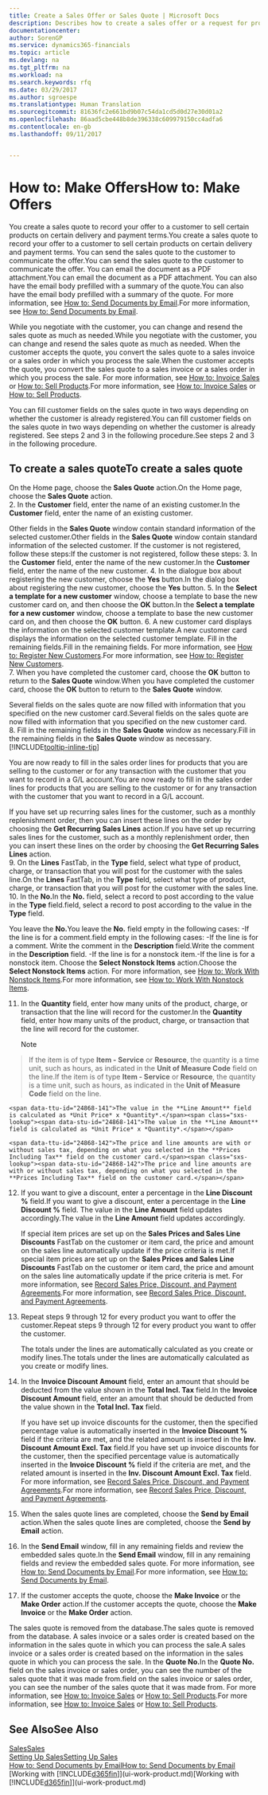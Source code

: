 ```yaml
---
title: Create a Sales Offer or Sales Quote | Microsoft Docs
description: Describes how to create a sales offer or a request for proposal (RFQ) document to record your offer to a customer to sell products under certain terms.
documentationcenter: 
author: SorenGP
ms.service: dynamics365-financials
ms.topic: article
ms.devlang: na
ms.tgt_pltfrm: na
ms.workload: na
ms.search.keywords: rfq
ms.date: 03/29/2017
ms.author: sgroespe
ms.translationtype: Human Translation
ms.sourcegitcommit: 81636fc2e661bd9b07c54da1cd5d0d27e30d01a2
ms.openlocfilehash: 86aad5cbe448b8de396338c609979150cc4adfa6
ms.contentlocale: en-gb
ms.lasthandoff: 09/11/2017


---
```

# <a name="how-to-make-offers"></a><span data-ttu-id="24868-103">How to: Make Offers</span><span class="sxs-lookup"><span data-stu-id="24868-103">How to: Make Offers</span></span>
<span data-ttu-id="24868-104">You create a sales quote to record your offer to a customer to sell certain products on certain delivery and payment terms.</span><span class="sxs-lookup"><span data-stu-id="24868-104">You create a sales quote to record your offer to a customer to sell certain products on certain delivery and payment terms.</span></span> <span data-ttu-id="24868-105">You can send the sales quote to the customer to communicate the offer.</span><span class="sxs-lookup"><span data-stu-id="24868-105">You can send the sales quote to the customer to communicate the offer.</span></span> <span data-ttu-id="24868-106">You can email the document as a PDF attachment.</span><span class="sxs-lookup"><span data-stu-id="24868-106">You can email the document as a PDF attachment.</span></span> <span data-ttu-id="24868-107">You can also have the email body prefilled with a summary of the quote.</span><span class="sxs-lookup"><span data-stu-id="24868-107">You can also have the email body prefilled with a summary of the quote.</span></span> <span data-ttu-id="24868-108">For more information, see [How to: Send Documents by Email](ui-how-send-documents-email.md).</span><span class="sxs-lookup"><span data-stu-id="24868-108">For more information, see [How to: Send Documents by Email](ui-how-send-documents-email.md).</span></span>

<span data-ttu-id="24868-109">While you negotiate with the customer, you can change and resend the sales quote as much as needed.</span><span class="sxs-lookup"><span data-stu-id="24868-109">While you negotiate with the customer, you can change and resend the sales quote as much as needed.</span></span> <span data-ttu-id="24868-110">When the customer accepts the quote, you convert the sales quote to a sales invoice or a sales order in which you process the sale.</span><span class="sxs-lookup"><span data-stu-id="24868-110">When the customer accepts the quote, you convert the sales quote to a sales invoice or a sales order in which you process the sale.</span></span> <span data-ttu-id="24868-111">For more information, see [How to: Invoice Sales](sales-how-invoice-sales.md) or [How to: Sell Products](sales-how-sell-products.md).</span><span class="sxs-lookup"><span data-stu-id="24868-111">For more information, see [How to: Invoice Sales](sales-how-invoice-sales.md) or [How to: Sell Products](sales-how-sell-products.md).</span></span>

<span data-ttu-id="24868-112">You can fill customer fields on the sales quote in two ways depending on whether the customer is already registered.</span><span class="sxs-lookup"><span data-stu-id="24868-112">You can fill customer fields on the sales quote in two ways depending on whether the customer is already registered.</span></span> <span data-ttu-id="24868-113">See steps 2 and 3 in the following procedure.</span><span class="sxs-lookup"><span data-stu-id="24868-113">See steps 2 and 3 in the following procedure.</span></span>

## <a name="to-create-a-sales-quote"></a><span data-ttu-id="24868-114">To create a sales quote</span><span class="sxs-lookup"><span data-stu-id="24868-114">To create a sales quote</span></span>
<span data-ttu-id="24868-115">On the Home page,  choose the **Sales Quote** action.</span><span class="sxs-lookup"><span data-stu-id="24868-115">On the Home page,  choose the **Sales Quote** action.</span></span>  
2. <span data-ttu-id="24868-116">In the **Customer** field, enter the name of an existing customer.</span><span class="sxs-lookup"><span data-stu-id="24868-116">In the **Customer** field, enter the name of an existing customer.</span></span>

   <span data-ttu-id="24868-117">Other fields in the **Sales Quote** window contain standard information of the selected customer.</span><span class="sxs-lookup"><span data-stu-id="24868-117">Other fields in the **Sales Quote** window contain standard information of the selected customer.</span></span> <span data-ttu-id="24868-118">If the customer is not registered, follow these steps:</span><span class="sxs-lookup"><span data-stu-id="24868-118">If the customer is not registered, follow these steps:</span></span>
3. <span data-ttu-id="24868-119">In the **Customer** field, enter the name of the new customer.</span><span class="sxs-lookup"><span data-stu-id="24868-119">In the **Customer** field, enter the name of the new customer.</span></span>
4. <span data-ttu-id="24868-120">In the dialogue box about registering the new customer, choose the **Yes** button.</span><span class="sxs-lookup"><span data-stu-id="24868-120">In the dialog box about registering the new customer, choose the **Yes** button.</span></span>
5. <span data-ttu-id="24868-121">In the **Select a template for a new customer** window, choose a template to base the new customer card on, and then choose the **OK** button.</span><span class="sxs-lookup"><span data-stu-id="24868-121">In the **Select a template for a new customer** window, choose a template to base the new customer card on, and then choose the **OK** button.</span></span>
6. <span data-ttu-id="24868-122">A new customer card displays the information on the selected customer template.</span><span class="sxs-lookup"><span data-stu-id="24868-122">A new customer card displays the information on the selected customer template.</span></span> <span data-ttu-id="24868-123">Fill in the remaining fields.</span><span class="sxs-lookup"><span data-stu-id="24868-123">Fill in the remaining fields.</span></span> <span data-ttu-id="24868-124">For more information, see [How to: Register New Customers](sales-how-register-new-customers.md).</span><span class="sxs-lookup"><span data-stu-id="24868-124">For more information, see [How to: Register New Customers](sales-how-register-new-customers.md).</span></span>  
7. <span data-ttu-id="24868-125">When you have completed the customer card, choose the **OK** button to return to the **Sales Quote** window.</span><span class="sxs-lookup"><span data-stu-id="24868-125">When you have completed the customer card, choose the **OK** button to return to the **Sales Quote** window.</span></span>

   <span data-ttu-id="24868-126">Several fields on the sales quote are now filled with information that you specified on the new customer card.</span><span class="sxs-lookup"><span data-stu-id="24868-126">Several fields on the sales quote are now filled with information that you specified on the new customer card.</span></span>  
8. <span data-ttu-id="24868-127">Fill in the remaining fields in the **Sales Quote** window as necessary.</span><span class="sxs-lookup"><span data-stu-id="24868-127">Fill in the remaining fields in the **Sales Quote** window as necessary.</span></span> [!INCLUDE[tooltip-inline-tip](includes/tooltip-inline-tip_md.md)]  

<span data-ttu-id="24868-128">You are now ready to fill in the sales order lines for products that you are selling to the customer or for any transaction with the customer that you want to record in a G/L account.</span><span class="sxs-lookup"><span data-stu-id="24868-128">You are now ready to fill in the sales order lines for products that you are selling to the customer or for any transaction with the customer that you want to record in a G/L account.</span></span>   

<span data-ttu-id="24868-129">If you have set up recurring sales lines for the customer, such as a monthly replenishment order, then you can insert these lines on the order by choosing the **Get Recurring Sales Lines** action.</span><span class="sxs-lookup"><span data-stu-id="24868-129">If you have set up recurring sales lines for the customer, such as a monthly replenishment order, then you can insert these lines on the order by choosing the **Get Recurring Sales Lines** action.</span></span>  
9. <span data-ttu-id="24868-130">On the **Lines** FastTab, in the **Type** field, select what type of product, charge, or transaction that you will post for the customer with the sales line.</span><span class="sxs-lookup"><span data-stu-id="24868-130">On the **Lines** FastTab, in the **Type** field, select what type of product, charge, or transaction that you will post for the customer with the sales line.</span></span>
10. <span data-ttu-id="24868-131">In the **No.**</span><span class="sxs-lookup"><span data-stu-id="24868-131">In the **No.**</span></span> <span data-ttu-id="24868-132">field, select a record to post according to the value in the **Type** field.</span><span class="sxs-lookup"><span data-stu-id="24868-132">field, select a record to post according to the value in the **Type** field.</span></span>

 <span data-ttu-id="24868-133">You leave the **No.**</span><span class="sxs-lookup"><span data-stu-id="24868-133">You leave the **No.**</span></span> <span data-ttu-id="24868-134">field empty in the following cases: -If the line is for a comment.</span><span class="sxs-lookup"><span data-stu-id="24868-134">field empty in the following cases: -If the line is for a comment.</span></span> <span data-ttu-id="24868-135">Write the comment in the **Description** field.</span><span class="sxs-lookup"><span data-stu-id="24868-135">Write the comment in the **Description** field.</span></span>
 <span data-ttu-id="24868-136">-If the line is for a nonstock item.</span><span class="sxs-lookup"><span data-stu-id="24868-136">-If the line is for a nonstock item.</span></span> <span data-ttu-id="24868-137">Choose the **Select Nonstock Items** action.</span><span class="sxs-lookup"><span data-stu-id="24868-137">Choose the **Select Nonstock Items** action.</span></span> <span data-ttu-id="24868-138">For more information, see [How to: Work With Nonstock Items](inventory-how-work-nonstock-items.md).</span><span class="sxs-lookup"><span data-stu-id="24868-138">For more information, see [How to: Work With Nonstock Items](inventory-how-work-nonstock-items.md).</span></span>

11. <span data-ttu-id="24868-139">In the **Quantity** field, enter how many units of the product, charge, or transaction that the line will record for the customer.</span><span class="sxs-lookup"><span data-stu-id="24868-139">In the **Quantity** field, enter how many units of the product, charge, or transaction that the line will record for the customer.</span></span>

    > [!NOTE]  
>   <span data-ttu-id="24868-140">If the item is of type **Item - Service** or **Resource**, the quantity is a time unit, such as hours, as indicated in the **Unit of Measure Code** field on the line.</span><span class="sxs-lookup"><span data-stu-id="24868-140">If the item is of type **Item - Service** or **Resource**, the quantity is a time unit, such as hours, as indicated in the **Unit of Measure Code** field on the line.</span></span>  

    <span data-ttu-id="24868-141">The value in the **Line Amount** field is calculated as *Unit Price* x *Quantity*.</span><span class="sxs-lookup"><span data-stu-id="24868-141">The value in the **Line Amount** field is calculated as *Unit Price* x *Quantity*.</span></span>  

    <span data-ttu-id="24868-142">The price and line amounts are with or without sales tax, depending on what you selected in the **Prices Including Tax** field on the customer card.</span><span class="sxs-lookup"><span data-stu-id="24868-142">The price and line amounts are with or without sales tax, depending on what you selected in the **Prices Including Tax** field on the customer card.</span></span>  
12. <span data-ttu-id="24868-143">If you want to give a discount, enter a percentage in the **Line Discount %** field.</span><span class="sxs-lookup"><span data-stu-id="24868-143">If you want to give a discount, enter a percentage in the **Line Discount %** field.</span></span> <span data-ttu-id="24868-144">The value in the **Line Amount** field updates accordingly.</span><span class="sxs-lookup"><span data-stu-id="24868-144">The value in the **Line Amount** field updates accordingly.</span></span>  

    <span data-ttu-id="24868-145">If special item prices are set up on the **Sales Prices and Sales Line Discounts** FastTab on the customer or item card, the price and amount on the sales line automatically update if the price criteria is met.</span><span class="sxs-lookup"><span data-stu-id="24868-145">If special item prices are set up on the **Sales Prices and Sales Line Discounts** FastTab on the customer or item card, the price and amount on the sales line automatically update if the price criteria is met.</span></span> <span data-ttu-id="24868-146">For more information, see [Record Sales Price, Discount, and Payment Agreements](sales-how-record-sales-price-discount-payment-agreements.md).</span><span class="sxs-lookup"><span data-stu-id="24868-146">For more information, see [Record Sales Price, Discount, and Payment Agreements](sales-how-record-sales-price-discount-payment-agreements.md).</span></span>  
13. <span data-ttu-id="24868-147">Repeat steps 9 through 12 for every product you want to offer the customer.</span><span class="sxs-lookup"><span data-stu-id="24868-147">Repeat steps 9 through 12 for every product you want to offer the customer.</span></span>  

    <span data-ttu-id="24868-148">The totals under the lines are automatically calculated as you create or modify lines.</span><span class="sxs-lookup"><span data-stu-id="24868-148">The totals under the lines are automatically calculated as you create or modify lines.</span></span>  
14. <span data-ttu-id="24868-149">In the **Invoice Discount Amount** field, enter an amount that should be deducted from the value shown in the **Total Incl. Tax** field.</span><span class="sxs-lookup"><span data-stu-id="24868-149">In the **Invoice Discount Amount** field, enter an amount that should be deducted from the value shown in the **Total Incl. Tax** field.</span></span>

    <span data-ttu-id="24868-150">If you have set up invoice discounts for the customer, then the specified percentage value is automatically inserted in the **Invoice Discount %** field if the criteria are met, and the related amount is inserted in the **Inv. Discount Amount Excl. Tax** field.</span><span class="sxs-lookup"><span data-stu-id="24868-150">If you have set up invoice discounts for the customer, then the specified percentage value is automatically inserted in the **Invoice Discount %** field if the criteria are met, and the related amount is inserted in the **Inv. Discount Amount Excl. Tax** field.</span></span> <span data-ttu-id="24868-151">For more information, see [Record Sales Price, Discount, and Payment Agreements](sales-how-record-sales-price-discount-payment-agreements.md).</span><span class="sxs-lookup"><span data-stu-id="24868-151">For more information, see [Record Sales Price, Discount, and Payment Agreements](sales-how-record-sales-price-discount-payment-agreements.md).</span></span>
15. <span data-ttu-id="24868-152">When the sales quote lines are completed, choose the **Send by Email** action.</span><span class="sxs-lookup"><span data-stu-id="24868-152">When the sales quote lines are completed, choose the **Send by Email** action.</span></span>
16. <span data-ttu-id="24868-153">In the **Send Email** window, fill in any remaining fields and review the embedded sales quote.</span><span class="sxs-lookup"><span data-stu-id="24868-153">In the **Send Email** window, fill in any remaining fields and review the embedded sales quote.</span></span> <span data-ttu-id="24868-154">For more information, see [How to: Send Documents by Email](ui-how-send-documents-email.md).</span><span class="sxs-lookup"><span data-stu-id="24868-154">For more information, see [How to: Send Documents by Email](ui-how-send-documents-email.md).</span></span>
17. <span data-ttu-id="24868-155">If the customer accepts the quote, choose the **Make Invoice** or the **Make Order** action.</span><span class="sxs-lookup"><span data-stu-id="24868-155">If the customer accepts the quote, choose the **Make Invoice** or the **Make Order** action.</span></span>

<span data-ttu-id="24868-156">The sales quote is removed from the database.</span><span class="sxs-lookup"><span data-stu-id="24868-156">The sales quote is removed from the database.</span></span> <span data-ttu-id="24868-157">A sales invoice or a sales order is created based on the information in the sales quote in which you can process the sale.</span><span class="sxs-lookup"><span data-stu-id="24868-157">A sales invoice or a sales order is created based on the information in the sales quote in which you can process the sale.</span></span> <span data-ttu-id="24868-158">In the **Quote No.**</span><span class="sxs-lookup"><span data-stu-id="24868-158">In the **Quote No.**</span></span> <span data-ttu-id="24868-159">field on the sales invoice or sales order, you can see the number of the sales quote that it was made from.</span><span class="sxs-lookup"><span data-stu-id="24868-159">field on the sales invoice or sales order, you can see the number of the sales quote that it was made from.</span></span> <span data-ttu-id="24868-160">For more information, see [How to: Invoice Sales](sales-how-invoice-sales.md) or [How to: Sell Products](sales-how-sell-products.md).</span><span class="sxs-lookup"><span data-stu-id="24868-160">For more information, see [How to: Invoice Sales](sales-how-invoice-sales.md) or [How to: Sell Products](sales-how-sell-products.md).</span></span>

## <a name="see-also"></a><span data-ttu-id="24868-161">See Also</span><span class="sxs-lookup"><span data-stu-id="24868-161">See Also</span></span>
[<span data-ttu-id="24868-162">Sales</span><span class="sxs-lookup"><span data-stu-id="24868-162">Sales</span></span>](sales-manage-sales.md)  
[<span data-ttu-id="24868-163">Setting Up Sales</span><span class="sxs-lookup"><span data-stu-id="24868-163">Setting Up Sales</span></span>](sales-setup-sales.md)  
[<span data-ttu-id="24868-164">How to: Send Documents by Email</span><span class="sxs-lookup"><span data-stu-id="24868-164">How to: Send Documents by Email</span></span>](ui-how-send-documents-email.md)  
<span data-ttu-id="24868-165">[Working with [!INCLUDE[d365fin](includes/d365fin_md.md)]](ui-work-product.md)</span><span class="sxs-lookup"><span data-stu-id="24868-165">[Working with [!INCLUDE[d365fin](includes/d365fin_md.md)]](ui-work-product.md)</span></span>

